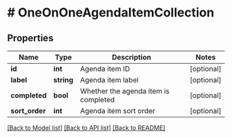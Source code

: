 # # OneOnOneAgendaItemCollection

## Properties

Name | Type | Description | Notes
------------ | ------------- | ------------- | -------------
**id** | **int** | Agenda item ID | [optional]
**label** | **string** | Agenda item label | [optional]
**completed** | **bool** | Whether the agenda item is completed | [optional]
**sort_order** | **int** | Agenda item sort order | [optional]

[[Back to Model list]](../../README.md#models) [[Back to API list]](../../README.md#endpoints) [[Back to README]](../../README.md)
